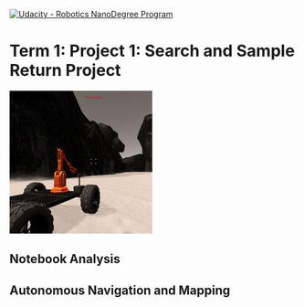[//]: # (Image References)
[image_0]: ./misc/rover_image.jpg
[![Udacity - Robotics NanoDegree Program](https://s3-us-west-1.amazonaws.com/udacity-robotics/Extra+Images/RoboND_flag.png)](https://www.udacity.com/robotics)
# Term 1: Project 1: Search and Sample Return Project
![alt text][image_0] 

## Notebook Analysis


## Autonomous Navigation and Mapping



